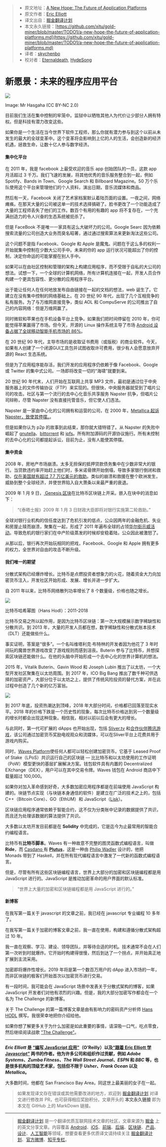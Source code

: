 > * 原文地址：[A New Hope: The Future of Application Platforms](https://medium.com/javascript-scene/a-new-hope-e2021fce7c7b)
> * 原文作者：[Eric Elliott](https://medium.com/@_ericelliott?source=post_header_lockup)
> * 译文出自：[掘金翻译计划](https://github.com/xitu/gold-miner)
> * 本文永久链接：[https://github.com/xitu/gold-miner/blob/master/TODO1/a-new-hope-the-future-of-application-platforms.md](https://github.com/xitu/gold-miner/blob/master/TODO1/a-new-hope-the-future-of-application-platforms.md)
> * 译者：[skychenbo](https://github.com/skychenbo)
> * 校对者：[Eternaldeath](https://github.com/Eternaldeath), [HydeSong](https://github.com/HydeSong)

# 新愿景：未来的程序应用平台

![](https://user-gold-cdn.xitu.io/2019/1/16/1685717c82f2a645?w=2000&h=1125&f=jpeg&s=413061)

Image: Mr Hasgaha (CC BY-NC 2.0)

目前我们生活在集中控制的牢笼中。监狱中以牺牲其他人为代价让少部分人拥有特权。但是科技有潜力改变这些。

如果你是一个生活在当今世界下软件工程师，那么你就有潜力参与到这个以前从未发生的最大的全球变革中。这个变革将会影响到上亿的人的生活，会创造新的经济机遇，拯救生命，让数十亿人参与数字经济。

#### 集中化平台

在 2011 年，我是 facebook 上最受欢迎的音乐 app 创始团队的一员，这款 app 月活超过 3 千万。我们飞速的发展，将其他优秀的音乐服务整合到一起，例如 Spotify、Bands in Town、Google Search 和 Billboard Magazine。50 万个乐队使用这个平台来管理他们的个人资料，演出日期，音乐流媒体和商品。

然后有一天，Facebook 关闭了艺术家档案默认着陆页面的设置。一夜之间，网络瘫痪。在那天大量的公司被这单一的技术选择搞砸了。脸书更改了一个功能造成了大量的工程师丢失了他们的工作。数百个有用的有趣的 app 将不复存在，一个充满创造力的令人兴奋的生态系统被扼杀了。

但是 FaceBook 不是唯一一家具有这么大破坏力的公司。Google Searc 因为依赖搜索流量的公司创造大业务而臭名昭著，通过通过搜索算法来更新淘汰这些公司。

这个问题不是指 Facebook、Google 和 Apple 是魔鬼。问题在于这么多的权利一开始就集中控制在少数大公司手中。未来的你的 app 运行状况可能超出了你的控制，决定你命运的可能掌握在别人手中。

如果可以在由社区控制和管理的架构上构建应用程序，而不受限于自私的大公司的想法。试想一下，一个全球的计算机网络，所有计算机连接在一起，开发人员合作构建一个更具包容性、更分散的应用程序平台。

出于能让任何人在任何地放发布自由链接在一起的文档的想法，web 诞生了。它建立在没有集中控制的网络基础上。在 20 世纪 90 年代，出现了几个互相竞争的私有服务。为了与万维网直接竞争，类似 AOL 和 CompuServe 的公司推出了自己的内容网络：但是万维网赢了。

同时微软和苹果也在手机设备平台上竞争。如果我们把时间停留在 2010 年，你可能觉得苹果赢得了市场。但今天，开源的 Linux 操作系统主导了市场 [Android 设备占据了全球移动智能手机市场的 86%](https://www.statista.com/statistics/236027/global-smartphone-os-market-share-of-android/)。

在 20 世纪 90 年代，主导市场的是收取证书费用（或版税）的商业软件。今天，如果有人创建了一个闭源GUI工具包并试图收取许可费用，很少有人会愿意放弃开源的 React 生态系统。

但是为了应用程序能存活，我们开发的应用程序仍依赖于像 Facebook、Google 或 Twitter 的集中式公司。一场即将改变一切的“海啸”就要到来。

20 世纪 90 年代末，人们开始在互联网上共享 MP3 文件，最初是通过位于中央服务器上的文件传输协议（FTP）来实现的。但很快，中央服务器就受到了唱片公司的攻击。社区与第一个流行的去中心化音乐共享服务 Napster 抗争，但唱片公司辩称，尽管 Napster 没有直接托管音乐，但它使人们违法。

Napster 是一家由中心化的公司拥有和运营的公司，在 2000 年，[Metallica 起诉 Napster，致使其停摆。](https://en.wikipedia.org/wiki/Metallica_v._Napster,_Inc.)。

但是如果你认为 p2p 的故事到此结束，那你就大错特错了。从 Napster 的失败中崛起了 [gnutella](https://en.wikipedia.org/wiki/Gnutella)、[bittorrent](https://en.wikipedia.org/wiki/BitTorrent) 和 [ipfs](https://en.wikipedia.org/wiki/InterPlanetary_File_System)。所有附加源码的开源协议施行。所有未控制的去中心化的公司都提起诉讼，目前为止，没有人能使其停摆。

#### 集中资金

2008 年，房地产市场崩溃。太多无担保的抵押贷款债务集中在少数非常大的银行。当贷款违约率开始赶上他们时，多米诺骨牌开始倒塌，导致多家银行倒闭和救助，[仅在美国就有超过 7.7 万亿美元的救助](https://en.wikipedia.org/wiki/Emergency_Economic_Stabilization_Act_of_2008)。类似的崩溃和救援在整个欧洲发生，威胁到整个全球经济，并使世界陷入自大萧条以来最严重的衰退。

2009 年 1 月 9 日，[ Genesis 区块](https://en.bitcoin.it/wiki/Genesis_block)在比特币区块链上开采。嵌入在块中的消息如下：

> “《泰晤士报》2009 年 1 月 3 日财政大臣即将对银行实施第二轮救助。”

全球对银行业机构的信任度达到了危机引发的低点，公众因两年的金融危机、失业和房屋止赎而崩溃，聚集在一起，形成了 2011 年遍布全球的占领[华尔街示威活动](https://en.wikipedia.org/wiki/Occupy_Wall_Street)。导致危机的银行家们在中产阶级蒸发的时候却安稳着陆，公众因此被激怒了。

从那以后，银行再次开始玩相同的把戏，Facebook、Google 和 Apple 拥有更多的权力，全世界对自由的攻击不断升级。

#### 我们唯一的期望

分散式架构已经爆炸增长。比特币是点燃投资者想象力的火花，随着资金大力向加密货币注入，开发社区开始形成、发展、增长并进一步扩大。 

自 2011 年以来，比特币网络散列功率增长了 8 个数量级，价格也随之增长。

![](https://user-gold-cdn.xitu.io/2019/1/16/16857171e13c9a26?w=700&h=450&f=png&s=17744)

比特币哈希幂图（Hans Hodl）：2011-2018

比特币交易之所以起作用，是因为比特币区块链：第一次大规模展示数字稀缺性和分散共识。到 2013 年，大量的开发人员都在想，数字稀缺性和分散式账本技术（DLT）还能做些什么。

事实证明，答案是“很多”。一个名叫维塔利克·布特林的开发者因为他花了 3 年时间玩的魔兽世界游戏改变了游戏规则而感到沮丧。Buterin 参与了比特币，并想探索区块链还能做什么。在他的头脑中开始形成一个去中心化的世界计算机的想法。

2015 年，Vitalik Buterin、Gavin Wood 和 Joseph Lubin 推出了以太坊，一个大型开发社区聚集在以太坊周围。到 2017 年，ICO Big Bang 推出了数千种可供选择的加密资产，大部分位于以太坊之上，提供了传统风险投资的替代方案，并在此过程中创造了几个新的亿万富翁。

![](https://user-gold-cdn.xitu.io/2019/1/16/16857171e6420e1a?w=672&h=433&f=png&s=117517)

到 2017 年底，投资热潮达到顶峰，2018 年大部分时间，价格都已回落至现实水平。2018 年的价格下跌是一个历史性的现象，每次比特币价格达到另一个数量级的增长时都会出现这种现象。相信我，相对以前以后会有更大的增长。

与此同时，第一代可扩展的 dApps 也开始出现，包括 [Sliver.tv](https://www.sliver.tv/) 和[合作伙伴腾讯游戏](https://www.ccn.com/tencent-games-forms-partnership-with-blockchain-esports-platform/)，该公司通过加密货币奖励电视观众和流媒体，可以在Sliver平台上花费并用于游戏内购买。

同时，[Waves Platform](https://wavesplatform.com/)使任何人都可以轻松创建加密货币。它基于 Leased Proof of Stake（LPoS）共识运行自己的区块链 — 比比特币和以太坊使用的工作证明（PoW）模型更快的基层扩展解决方案。钱包软件具有内置的 Decentralized EXchange（DEX），用户可以在其中交易令牌。Waves 钱包在 Android 商店中下载量超过 100,000。

如果你对加入革命感到好奇，大多数加密应用程序都是在前端使用 JavaScript 构建的。块链节点实现（与块链本身通信的软件）是建立在广泛的技术之上的，包括 C++（Bitcoin Core）、GO（EthUM）和 JavaScript（[Lisk](https://lisk.io/)）。

区块链应用程序通常依赖于智能合约，这不仅为分类账中记录的数据提供了共识，而且还为处理该数据的算法提供了共识。 

大多数以太坊开发目前都是在 **Solidity** 中完成的，它是迄今为止最常用的智能合约编程语言。

比特币有**比特币脚本**。Waves 有一种故意不完整的图灵函数式编程语言，叫做 **Ride**，而 [Casdano ](https://www.cardano.org/en/home/) 有 [**Plutus**](https://cardanodocs.com/technical/plutus/introduction/)，这是一种由 [Philip Wadler](https://en.wikipedia.org/wiki/Philip_Wadler) 设计的，他把 Monads 带到了 Haskell，并在所有现代编程语言中激发了一代新的函数式编程语言。 

但是，尽管有所有这些区块链编程语言，世界上大部分的加密和区块链编程都是用 JavaScript 进行的。JavaScript 是推动加密革命的用户界面的默认标准。

> “世界上大量的加密和区块链编程都是用 JavaScript 进行的。”

#### 新博客

在我写第一篇关于 javascript 的文章之前，我已经在 javascript 专业编程 10 多年了。

在我写第一篇关于加密的博客文章之前，我一直在使用，构建和遵循分散式架构超过 10 年。

我一直在观察、学习、建设、领导团队，并等待合适的时机。技术通常不会在人们第一次听到时就爆炸。它开始时构建得很慢，然后到达了一个拐点，并开始真正地扩展到主流采用。

加密即将爆炸性增长。2019 年将是第一个数百万用户的 dApp 进入市场的一年，而非区块链的极客们开始首次以加密货币进行交易。

有一段时间，我可能会在 JavaScript 场景中发表关于分散式架构的博客，如果 JavaScript 开发者们对他有浓烈的兴趣。但是，我的大部分加密写作都会在一个名为 The Challenge 的新博客。

关于 The Challenge 的第一篇博客文章是由有影响力的密码资产分析师 [Hans HODL](https://goo.gl/forms/cC5hJmo4h21NlqPE3) 撰写。我很荣幸地把你介绍给他。

如果你想了解更多关于为什么加密是如此重要的事情，请深吸一口气，吃点零食，然后继续阅读战歌 ["The Challenge"](https://medium.com/the-challenge/the-challenge-7d502f0dfc3c)。

* * *

**_Eric Elliott_ 是 [“编写 JavaScript 应用”](http://pjabook.com)（O’Reilly）以及[“跟着 Eric Elliott 学 Javascript”](http://ericelliottjs.com/product/lifetime-access-pass/) 两书的作者。他为许多公司和组织作过贡献，例如 *Adobe Systems*、*Zumba Fitness*、*The Wall Street Journal*、*ESPN* 和 *BBC* 等，也是很多机构的顶级艺术家，包括但不限于 *Usher*、*Frank Ocean* 以及 *Metallica*。**

大多数时间，他都在 San Francisco Bay Area，同这世上最美丽的女子在一起。

> 如果发现译文存在错误或其他需要改进的地方，欢迎到 [掘金翻译计划](https://github.com/xitu/gold-miner) 对译文进行修改并 PR，也可获得相应奖励积分。文章开头的 **本文永久链接** 即为本文在 GitHub 上的 MarkDown 链接。

---

> [掘金翻译计划](https://github.com/xitu/gold-miner) 是一个翻译优质互联网技术文章的社区，文章来源为 [掘金](https://juejin.im) 上的英文分享文章。内容覆盖 [Android](https://github.com/xitu/gold-miner#android)、[iOS](https://github.com/xitu/gold-miner#ios)、[前端](https://github.com/xitu/gold-miner#前端)、[后端](https://github.com/xitu/gold-miner#后端)、[区块链](https://github.com/xitu/gold-miner#区块链)、[产品](https://github.com/xitu/gold-miner#产品)、[设计](https://github.com/xitu/gold-miner#设计)、[人工智能](https://github.com/xitu/gold-miner#人工智能)等领域，想要查看更多优质译文请持续关注 [掘金翻译计划](https://github.com/xitu/gold-miner)、[官方微博](http://weibo.com/juejinfanyi)、[知乎专栏](https://zhuanlan.zhihu.com/juejinfanyi)。

